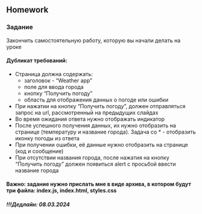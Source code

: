 ##  Homework

### Задание

Закончить самостоятельную работу, которую вы начали делать на уроке

#### Дубликат требований:
- Страница должна содержать:
   - заголовок - “Weather app”
   - поле для ввода города
   - кнопку “Получить погоду”
   - область для отображения данных о погоде или ошибки
- При нажатии на кнопку “Получить погоду”, должен отправляться запрос на url, рассмотренный  на предыдущих слайдах
- Во время ожидания ответа нужно отображать индикатор 
- После успешного получения данных, их нужно отобразить на странице (температуру и название города). Задача со * - отобразить иконку погоды из ответа 
- При получении ошибки, её данные нужно отобразить на странице (код и сообщение)
- При отсутствии названия города, после нажатия на кнопку “Получить погоду” должен появиться alert с просьбой ввести название города


#### Важно: задание нужно прислать мне в виде архива, в котором будут три файла: index.js, index.html, styles.css
##### !!!Дедлайн: 08.03.2024


